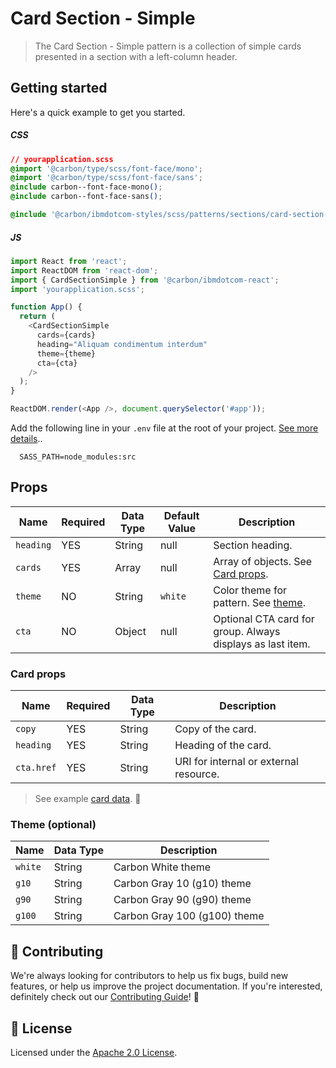 # Card Section - Simple

> The Card Section - Simple pattern is a collection of simple cards presented in
> a section with a left-column header.

## Getting started

Here's a quick example to get you started.

##### CSS

```css
// yourapplication.scss
@import '@carbon/type/scss/font-face/mono';
@import '@carbon/type/scss/font-face/sans';
@include carbon--font-face-mono();
@include carbon--font-face-sans();

@include '@carbon/ibmdotcom-styles/scss/patterns/sections/card-section-images/card-section-simple';
```

##### JS

```javascript
import React from 'react';
import ReactDOM from 'react-dom';
import { CardSectionSimple } from '@carbon/ibmdotcom-react';
import 'yourapplication.scss';

function App() {
  return (
    <CardSectionSimple
      cards={cards}
      heading="Aliquam condimentum interdum"
      theme={theme}
      cta={cta}
    />
  );
}

ReactDOM.render(<App />, document.querySelector('#app'));
```

Add the following line in your `.env` file at the root of your project.
[See more details](https://github.com/carbon-design-system/ibm-dotcom-library/tree/master/packages/styles#usage)..

```
  SASS_PATH=node_modules:src
```

## Props

| Name      | Required | Data Type | Default Value | Description                                                                                                                                                                         |
| --------- | -------- | --------- | ------------- | ----------------------------------------------------------------------------------------------------------------------------------------------------------------------------------- |
| `heading` | YES      | String    | null          | Section heading.                                                                                                                                                                    |
| `cards`   | YES      | Array     | null          | Array of objects. See [Card props](https://github.com/carbon-design-system/ibm-dotcom-library/tree/master/packages/react/src/patterns/sections/CardSectionSimple#props).            |
| `theme`   | NO       | String    | `white`       | Color theme for pattern. See [theme](https://github.com/carbon-design-system/ibm-dotcom-library/tree/master/packages/react/src/patterns/sections/CardSectionSimple#theme-optional). |
| `cta`     | NO       | Object    | null          | Optional CTA card for group. Always displays as last item.                                                                                                                          |

### Card props

| Name       | Required | Data Type | Description                            |
| ---------- | -------- | --------- | -------------------------------------- |
| `copy`     | YES      | String    | Copy of the card.                      |
| `heading`  | YES      | String    | Heading of the card.                   |
| `cta.href` | YES      | String    | URI for internal or external resource. |

> See example
> [card data](https://github.com/carbon-design-system/ibm-dotcom-library/blob/master/packages/react/src/components/CardGroup/__stories__/data/cards.json).
> 👀

### Theme (optional)

| Name    | Data Type | Description                  |
| ------- | --------- | ---------------------------- |
| `white` | String    | Carbon White theme           |
| `g10`   | String    | Carbon Gray 10 (g10) theme   |
| `g90`   | String    | Carbon Gray 90 (g90) theme   |
| `g100`  | String    | Carbon Gray 100 (g100) theme |

## 🙌 Contributing

We're always looking for contributors to help us fix bugs, build new features,
or help us improve the project documentation. If you're interested, definitely
check out our
[Contributing Guide](https://github.com/carbon-design-system/ibm-dotcom-library/blob/master/.github/CONTRIBUTING.md)!
👀

## 📝 License

Licensed under the
[Apache 2.0 License](https://github.com/carbon-design-system/ibm-dotcom-library/blob/master/LICENSE).
